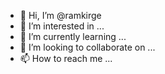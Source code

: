 - 👋 Hi, I’m @ramkirge
- 👀 I’m interested in ...
- 🌱 I’m currently learning ...
- 💞️ I’m looking to collaborate on ...
- 📫 How to reach me ...

<!---
ramkirge/ramkirge is a ✨ special ✨ repository because its `README.md` (this file) appears on your GitHub profile.
You can click the Preview link to take a look at your changes.
--->
